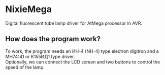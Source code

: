 # NixieMega
Digital fluorescent tube lamp driver for AtMega processor in AVR.

## How does the program work?
To work, the program needs an ИH-4 (NH-4) type electron digitron and a MH74141 or K155ИД1 type driver.  
Optionally, we can connect the LCD screen and two buttons to control the speed of the lamp.